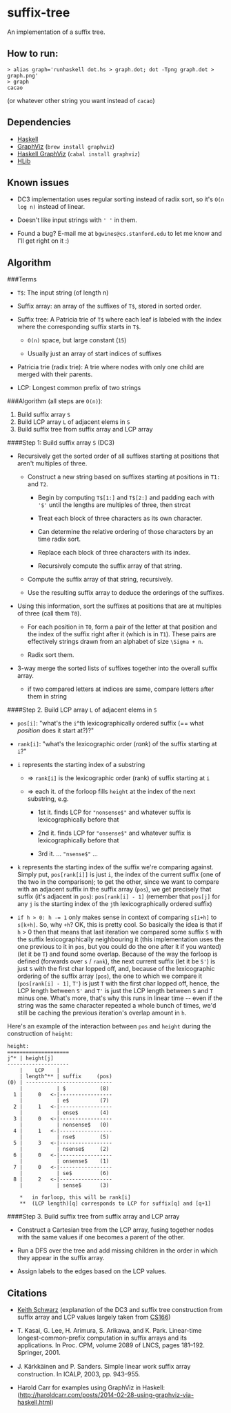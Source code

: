 suffix-tree
===========

An implementation of a suffix tree.

How to run:
-----------

    > alias graph='runhaskell dot.hs > graph.dot; dot -Tpng graph.dot > graph.png'
    > graph
    cacao

(or whatever other string you want instead of `cacao`)

Dependencies
------------

- [Haskell](http://www.haskell.org/haskellwiki/Haskell)
- [GraphViz](http://graphviz.org/) (`brew install graphviz`)
- [Haskell GraphViz](https://hackage.haskell.org/package/graphviz) (`cabal install graphviz`)
- [HLib](https://github.com/bgwines/hlib)

Known issues
------------

- DC3 implementation uses regular sorting instead of radix sort, so it's `O(n log n)` instead of linear.

- Doesn't like input strings with `' '` in them.

- Found a bug? E-mail me at `bgwines@cs.stanford.edu` to let me know and I'll get right on it :)

Algorithm
---------

###Terms
- `T$`: The input string (of length n)

- Suffix array: an array of the suffixes of `T$`, stored in sorted order.

- Suffix tree: A Patricia trie of `T$` where each leaf is labeled with the index where the corresponding suffix starts in `T$`.

	- `O(n)` space, but large constant (`15`)

	- Usually just an array of start indices of suffixes

- Patricia trie (radix trie): A trie where nodes with only one child are merged with their parents.

- LCP: Longest common prefix of two strings

###Algorithm
(all steps are `O(n)`):
	
1. Build suffix array `S`
2. Build LCP array `L` of adjacent elems in `S`
3. Build suffix tree from suffix array and LCP array

####Step 1: Build suffix array `S` (DC3)

- Recursively get the sorted order of all suffixes starting at positions that aren't multiples of three.
	- Construct a new string based on suffixes starting at positions in `T1:` and `T2`.
		- Begin by computing `T$[1:]` and `T$[2:]` and padding each with `'$'` until the lengths are multiples of three, then strcat

		- Treat each block of three characters as its own character.
		
		- Can determine the relative ordering of those characters by an time radix sort.

		- Replace each block of three characters with its index.

		- Recursively compute the suffix array of that string.

	- Compute the suffix array of that string, recursively.

	- Use the resulting suffix array to deduce the orderings of the suffixes.

- Using this information, sort the suffixes at positions that are at multiples of three (call them `T0`).
	- For each position in `T0`, form a pair of the letter at that position and the index of the suffix right after it (which is in `T1`). These pairs are effectively strings drawn from an alphabet of size `\Sigma + n`.

	- Radix sort them.

- 3-way merge the sorted lists of suffixes together into the overall suffix array.
	- if two compared letters at indices are same, compare letters after them in string

####Step 2. Build LCP array `L` of adjacent elems in `S`

- `pos[i]`: "what's the `i`^th lexicographically ordered suffix (== what _position_ does it start at?)?"

- `rank[i]`: "what's the lexicographic order (_rank_) of the suffix starting at `i`?"

- `i` represents the starting index of a substring

	- => `rank[i]` is the lexicographic order (rank) of suffix starting at `i`

	- => each it. of the forloop fills `height` at the index of the next substring, e.g.

		- 1st it. finds LCP for `"nonsense$"` and whatever suffix is lexicographically before that

		- 2nd it. finds LCP for  `"onsense$"` and whatever suffix is lexicographically before that

		- 3rd it.        ...      `"nsense$"`     ...

- `k` represents the starting index of the suffix we're comparing against. Simply put, `pos[rank[i]]` is just `i`, the index of the current suffix (one of the two in the comparison); to get the other, since we want to compare with an adjacent suffix in the suffix array (`pos`), we get precisely that suffix (it's adjacent in `pos`): `pos[rank[i] - 1]` (remember that `pos[j]` for any `j` is the starting index of the `j`th lexicographically ordered suffix)


- `if h > 0: h -= 1` only makes sense in context of comparing `s[i+h]` to `s[k+h]`. So, why `+h`? OK, this is pretty cool. So basically the idea is that if `h` > 0 then that means that last iteration we compared some suffix `S` with the suffix lexicographically neighbouring it (this implementation uses the one previous to it in `pos`, but you could do the one after it if you wanted) (let it be `T`) and found some overlap. Because of the way the forloop is defined (forwards over `s` / `rank`), the next current suffix (let it be `S'`) is just `S` with the first char lopped off, and, because of the lexicographic ordering of the suffix array (`pos`), the one to which we compare it (`pos[rank[i] - 1]`, `T'`) is just `T` with the first char lopped off, hence, the LCP length between `S'` and `T'` is just the LCP length between `S` and `T` minus one. What's more, that's why this runs in linear time -- even if the string was the same character repeated a whole bunch of times, we'd still be caching the previous iteration's overlap amount in `h`.

Here's an example of the interaction between `pos` and `height` during the construction of `height`:

    height:
    ====================
    j^* | height[j]
    --------------------
        |    LCP    |
        | length^** | suffix     (pos)
    (0) | ----------------------------
        |           | $           (8)
      1 |     0   <-|-----------------
        |           | e$          (7)
      2 |     1   <-|-----------------
        |           | ense$       (4)
      3 |     0   <-|-----------------
        |           | nonsense$   (0)
      4 |     1   <-|-----------------
        |           | nse$        (5)
      5 |     3   <-|-----------------
        |           | nsense$     (2)
      6 |     0   <-|-----------------
        |           | onsense$    (1)
      7 |     0   <-|-----------------
        |           | se$         (6)
      8 |     2   <-|-----------------
        |           | sense$      (3)

    	*	in forloop, this will be rank[i]
        **	(LCP length)[q] corresponds to LCP for suffix[q] and [q+1]

####Step 3. Build suffix tree from suffix array and LCP array

- Construct a Cartesian tree from the LCP array, fusing together nodes with the same values if one becomes a parent of the other.

- Run a DFS over the tree and add missing children in the order in which they appear in the suffix array.

- Assign labels to the edges based on the LCP values.

Citations
---------

- [Keith Schwarz](http://www.keithschwarz.com/) (explanation of the DC3 and suffix tree construction from suffix array and LCP values largely taken from [CS166](http://www.stanford.edu/class/cs166/))

- T. Kasai, G. Lee, H. Arimura, S. Arikawa, and K. Park. Linear-time longest-common-prefix computation in suffix arrays and its applications. In Proc. CPM, volume 2089 of LNCS, pages 181–192. Springer, 2001.

-  J. Kärkkäinen and P. Sanders. Simple linear work suﬃx array construction. In ICALP, 2003, pp. 943–955.

- Harold Carr for examples using GraphViz in Haskell: (<http://haroldcarr.com/posts/2014-02-28-using-graphviz-via-haskell.html>)